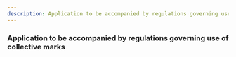 ```yaml
---
description: Application to be accompanied by regulations governing use of collective marks
---
```


### Application to be accompanied by regulations governing use of collective marks

